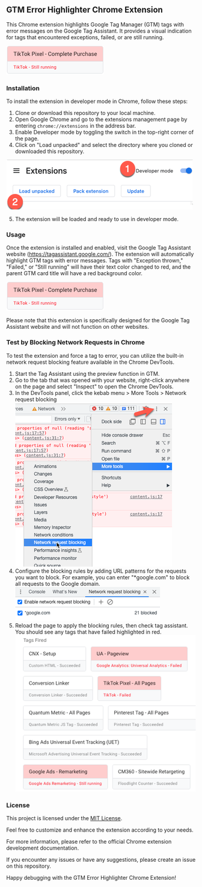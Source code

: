 ## GTM Error Highlighter Chrome Extension

This Chrome extension highlights Google Tag Manager (GTM) tags with error messages on the Google Tag Assistant. It provides a visual indication for tags that encountered exceptions, failed, or are still running.

![Tag Example](tag-example.png) 

### Installation

To install the extension in developer mode in Chrome, follow these steps:

1. Clone or download this repository to your local machine.
2. Open Google Chrome and go to the extensions management page by entering `chrome://extensions` in the address bar.
3. Enable Developer mode by toggling the switch in the top-right corner of the page.
4. Click on "Load unpacked" and select the directory where you cloned or downloaded this repository.

 ![Tag Example](ext-load.png)

5. The extension will be loaded and ready to use in developer mode.

### Usage

Once the extension is installed and enabled, visit the Google Tag Assistant website (https://tagassistant.google.com/). The extension will automatically highlight GTM tags with error messages. Tags with "Exception thrown," "Failed," or "Still running" will have their text color changed to red, and the parent GTM card title will have a red background color.

![Tag Example](tag-example.png)

Please note that this extension is specifically designed for the Google Tag Assistant website and will not function on other websites.

### Test by Blocking Network Requests in Chrome

To test the extension and force a tag to error, you can utilize the built-in network request blocking feature available in the Chrome DevTools.

1. Start the Tag Assistant using the preview function in GTM.
2. Go to the tab that was opened with your website, right-click anywhere on the page and select "Inspect" to open the Chrome DevTools.
3. In the DevTools panel, click the kebab menu >  More Tools > Network request blocking
![Tag Example](network-blocking.png)
4. Configure the blocking rules by adding URL patterns for the requests you want to block. For example, you can enter "*google.com" to block all requests to the Google domain.
![Tag Example](google-blocked.png)
5. Reload the page to apply the blocking rules, then check tag assistant. You should see any tags that have failed highlighted in red.
![Tag Example](tag-error-examples-large.png)

### License

This project is licensed under the [MIT License](LICENSE).

Feel free to customize and enhance the extension according to your needs.

For more information, please refer to the official Chrome extension development documentation.

If you encounter any issues or have any suggestions, please create an issue on this repository.

Happy debugging with the GTM Error Highlighter Chrome Extension!